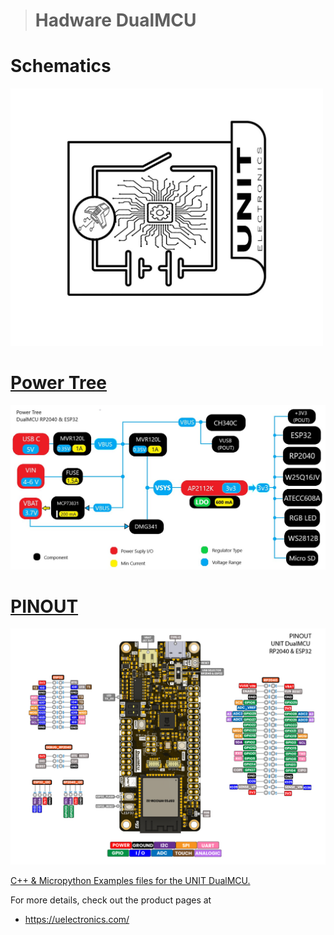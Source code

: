 
> # Hadware DualMCU 

# Schematics

<a href="https://github.com/UNIT-Electronics/DualMCU/blob/main/Hardware/UE0002_DualMCUv30_Schematic.pdf"><img src="Resources/Schematics_icon.jpg?raw=false" width="500px"><br/>

# Power Tree

<img src="Resources/DUALMCU-PowerTree.jpg?raw=false" width="1000px"><br/>

# PINOUT

<img src="Resources/EU0002-DUALMCU V3.1.jpg?raw=false" width="1000px"><br/>

[C++ & Micropython Examples files for the UNIT DualMCU.](https://github.com/UNIT-Electronics/DualMCU/tree/main/Examples) 

For more details, check out the product pages at
* https://uelectronics.com/
